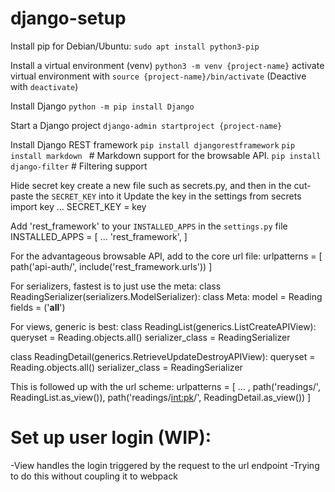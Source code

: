 # django-setup
Install pip
  for Debian/Ubuntu:
    `sudo apt install python3-pip`

Install a virtual environment (venv)
  `python3 -m venv {project-name}`
  activate virtual environment with `source {project-name}/bin/activate`
    (Deactive with `deactivate`)

Install Django
  `python -m pip install Django`

Start a Django project
  `django-admin startproject {project-name}`

Install Django REST framework
  `pip install djangorestframework`
  `pip install markdown `      # Markdown support for the browsable API.
  `pip install django-filter`  # Filtering support

Hide secret key
  create a new file such as secrets.py, and then in the cut-paste the `SECRET_KEY` into it
  Update the key in the settings
    from secrets import key
    ...
    SECRET_KEY = key

Add 'rest_framework' to your `INSTALLED_APPS` in the `settings.py` file
  INSTALLED_APPS = [
    ...
    'rest_framework',
  ]

For the advantageous browsable API, add to the core url file:
  urlpatterns = [
    path('api-auth/', include('rest_framework.urls'))
  ]

For serializers, fastest is to just use the meta:
  class ReadingSerializer(serializers.ModelSerializer):
    class Meta:
      model = Reading
      fields = ('__all__')

For views, generic is best:
  class ReadingList(generics.ListCreateAPIView):
    queryset = Reading.objects.all()
    serializer_class = ReadingSerializer

  class ReadingDetail(generics.RetrieveUpdateDestroyAPIView):
    queryset = Reading.objects.all()
    serializer_class = ReadingSerializer

This is followed up with the url scheme:
  urlpatterns = [
    ... ,
    path('readings/', ReadingList.as_view()),
    path('readings/<int:pk>/', ReadingDetail.as_view())
  ]


# Set up user login (WIP):
-View handles the login triggered by the request to the url endpoint
-Trying to do this without coupling it to webpack